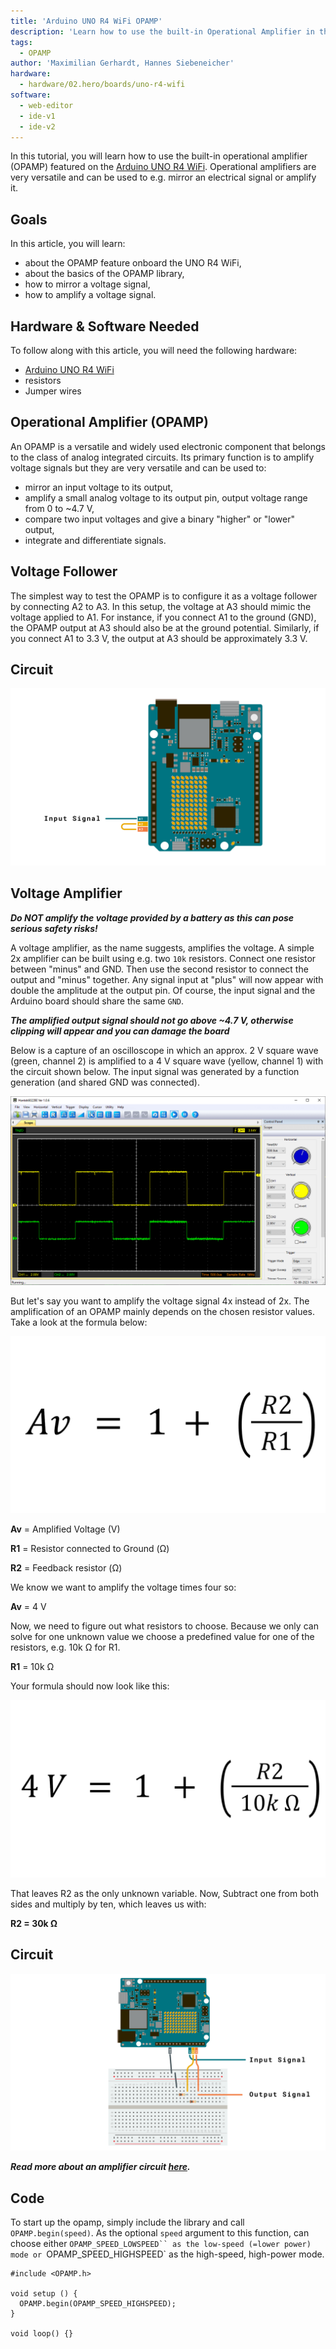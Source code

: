 ```yaml
---
title: 'Arduino UNO R4 WiFi OPAMP'
description: 'Learn how to use the built-in Operational Amplifier in the UNO R4 WiFi'
tags:
  - OPAMP
author: 'Maximilian Gerhardt, Hannes Siebeneicher'
hardware:
  - hardware/02.hero/boards/uno-r4-wifi
software:
  - web-editor
  - ide-v1
  - ide-v2
---
```


In this tutorial, you will learn how to use the built-in operational amplifier (OPAMP) featured on the [Arduino UNO R4 WiFi](https://store.arduino.cc/products/uno-r4-wifi). Operational amplifiers are very versatile and can be used to e.g. mirror an electrical signal or amplify it. 

## Goals

In this article, you will learn:
- about the OPAMP feature onboard the UNO R4 WiFi,
- about the basics of the OPAMP library, 
- how to mirror a voltage signal,
- how to amplify a voltage signal.

## Hardware & Software Needed
  To follow along with this article, you will need the following hardware: 
  
  - [Arduino UNO R4 WiFi](https://store.arduino.cc/uno-r4-wifi)
  - resistors
  - Jumper wires
  
  
## Operational Amplifier (OPAMP)

An OPAMP is a versatile and widely used electronic component that belongs to the class of analog integrated circuits. Its primary function is to amplify voltage signals but they are very versatile and can be used to:

- mirror an input voltage to its output,
- amplify a small analog voltage to its output pin, output voltage range from 0 to ~4.7 V,
- compare two input voltages and give a binary "higher" or "lower" output,
- integrate and differentiate signals.

## Voltage Follower

The simplest way to test the OPAMP is to configure it as a voltage follower by connecting A2 to A3. In this setup, the voltage at A3 should mimic the voltage applied to A1. For instance, if you connect A1 to the ground (GND), the OPAMP output at A3 should also be at the ground potential. Similarly, if you connect A1 to 3.3 V, the output at A3 should be approximately 3.3 V.

## Circuit

![Voltage Follower Circuit](./assets/circuitFollowerWiFi.png)

## Voltage Amplifier

***Do NOT amplify the voltage provided by a battery as this can pose serious safety risks!***

A voltage amplifier, as the name suggests, amplifies the voltage. A simple 2x amplifier can be built using e.g. two `10k` resistors. Connect one resistor between "minus" and GND. Then use the second resistor to connect the output and "minus" together. Any signal input at "plus" will now appear with double the amplitude at the output pin. Of course, the input signal and the Arduino board should share the same `GND`.

***The amplified output signal should not go above ~4.7 V, otherwise clipping will appear and you can damage the board***

Below is a capture of an oscilloscope in which an approx. 2 V square wave (green, channel 2) is amplified to a 4 V square wave (yellow, channel 1) with the circuit shown below. The input signal was generated by a function generation (and shared GND was connected).

![Oscilloscope measurements](./assets/amp_screenshot.png)

But let's say you want to amplify the voltage signal 4x instead of 2x. The amplification of an OPAMP mainly depends on the chosen resistor values. Take a look at the formula below:

![1Calculate resistor value](./assets/calc.png)

**Av** = Amplified Voltage (V)

**R1** = Resistor connected to Ground (Ω)

**R2** = Feedback resistor (Ω)

We know we want to amplify the voltage times four so:

**Av** = 4 V

Now, we need to figure out what resistors to choose. Because we only can solve for one unknown value we choose a predefined value for one of the resistors, e.g. 10k Ω for R1.

**R1** = 10k Ω

Your formula should now look like this:

![1Add values to the formula](./assets/numCalc.png)

 That leaves R2 as the only unknown variable. Now, Subtract one from both sides and multiply by ten, which leaves us with:

**R2 = 30k Ω**

## Circuit

![Voltage 2x Amplifier Circuit](./assets/circuitAmplifierWiFi.png)

***Read more about an amplifier circuit [here](https://www.electronics-tutorials.ws/opamp/opamp_3.html).***

## Code

To start up the opamp, simply include the library and call `OPAMP.begin(speed)`. As the optional `speed` argument to this function, can choose either `OPAMP_SPEED_LOWSPEED`` as the low-speed (=lower power) mode or `OPAMP_SPEED_HIGHSPEED` as the high-speed, high-power mode.

```arduino
#include <OPAMP.h>

void setup () {
  OPAMP.begin(OPAMP_SPEED_HIGHSPEED);
}

void loop() {}

```